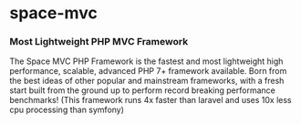 # space-mvc

### Most Lightweight PHP MVC Framework

The Space MVC PHP Framework is the fastest and most lightweight high performance, scalable, advanced PHP 7+ framework 
available. Born from the best ideas of other popular and mainstream frameworks, with a fresh start built from the ground 
up to perform record breaking performance benchmarks! (This framework runs 4x faster than laravel and uses 10x less cpu 
processing than symfony)
